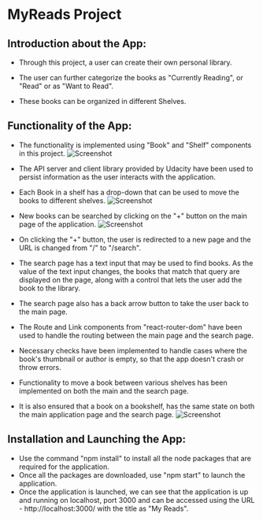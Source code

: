# MyReads Project
## Introduction about the App:
- Through this project, a user can create their own personal library.

- The user can further categorize the books as "Currently Reading", or "Read" or as "Want to Read".

- These books can be organized in different Shelves.

## Functionality of the App:
- The functionality is implemented using "Book" and "Shelf" components in this project.
![Screenshot](https://d17h27t6h515a5.cloudfront.net/topher/2017/May/590c0f12_react-project1-a/react-project1-a.png)

- The API server and client library provided by Udacity have been used to persist information as the user interacts with the application.

- Each Book in a shelf has a drop-down that can be used to move the books to different shelves.
![Screenshot](https://d17h27t6h515a5.cloudfront.net/topher/2017/May/590c0f26_react-project1-b/react-project1-b.png)

- New books can be searched by clicking on the "+" button on the main page of the application.
![Screenshot](https://d17h27t6h515a5.cloudfront.net/topher/2017/December/5a3c22b9_screen-shot-2017-12-21-at-1.06.59-pm/screen-shot-2017-12-21-at-1.06.59-pm.png)

- On clicking the "+" button, the user is redirected to a new page and the URL is changed from "/" to "/search".

- The search page has a text input that may be used to find books. As the value of the text input changes, the books that match that query are displayed on the page, along with a control that lets the user add the book to the library.

- The search page also has a back arrow button to take the user back to the main page.

- The Route and Link components from "react-router-dom" have been used to handle the routing between the main page and the search page.

- Necessary checks have been implemented to handle cases where the book's thumbnail or author is empty, so that the app doesn't crash or throw errors.

- Functionality to move a book between various shelves has been implemented on both the main and the search page.

- It is also ensured that a book on a bookshelf, has the same state on both the main application page and the search page.
![Screenshot](https://d17h27t6h515a5.cloudfront.net/topher/2017/July/595d48a9_correct-use-of-state/correct-use-of-state.gif)

## Installation and Launching the App:
- Use the command "npm install" to install all the node packages that are required for the application.
- Once all the packages are downloaded, use "npm start" to launch the application.
- Once the application is launched, we can see that the application is up and running on localhost, port 3000 and can be accessed using the URL - http://localhost:3000/ with the title as "My Reads".
